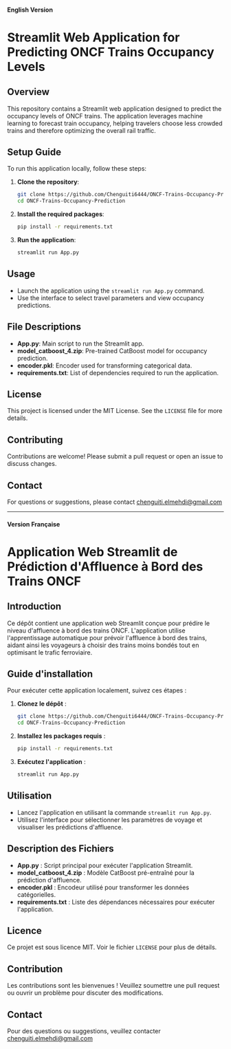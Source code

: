 #### English Version

# Streamlit Web Application for Predicting ONCF Trains Occupancy Levels

## Overview

This repository contains a Streamlit web application designed to predict the occupancy levels of ONCF trains. The application leverages machine learning to forecast train occupancy, helping travelers choose less crowded trains and therefore optimizing the overall rail traffic.

## Setup Guide

To run this application locally, follow these steps:

1. **Clone the repository**:
    ```bash
    git clone https://github.com/Chenguiti6444/ONCF-Trains-Occupancy-Prediction.git
    cd ONCF-Trains-Occupancy-Prediction
    ```

2. **Install the required packages**:
    ```bash
    pip install -r requirements.txt
    ```

3. **Run the application**:
    ```bash
    streamlit run App.py
    ```

## Usage

- Launch the application using the `streamlit run App.py` command.
- Use the interface to select travel parameters and view occupancy predictions.

## File Descriptions

- **App.py**: Main script to run the Streamlit app.
- **model_catboost_4.zip**: Pre-trained CatBoost model for occupancy prediction.
- **encoder.pkl**: Encoder used for transforming categorical data.
- **requirements.txt**: List of dependencies required to run the application.

## License

This project is licensed under the MIT License. See the `LICENSE` file for more details.

## Contributing

Contributions are welcome! Please submit a pull request or open an issue to discuss changes.

## Contact

For questions or suggestions, please contact chenguiti.elmehdi@gmail.com

---

#### Version Française

# Application Web Streamlit de Prédiction d'Affluence à Bord des Trains ONCF

## Introduction

Ce dépôt contient une application web Streamlit conçue pour prédire le niveau d'affluence à bord des trains ONCF. L'application utilise l'apprentissage automatique pour prévoir l'affluence à bord des trains, aidant ainsi les voyageurs à choisir des trains moins bondés tout en optimisant le trafic ferroviaire.

## Guide d'installation

Pour exécuter cette application localement, suivez ces étapes :

1. **Clonez le dépôt** :
    ```bash
    git clone https://github.com/Chenguiti6444/ONCF-Trains-Occupancy-Prediction.git
    cd ONCF-Trains-Occupancy-Prediction
    ```

2. **Installez les packages requis** :
    ```bash
    pip install -r requirements.txt
    ```

3. **Exécutez l'application** :
    ```bash
    streamlit run App.py
    ```

## Utilisation

- Lancez l'application en utilisant la commande `streamlit run App.py`.
- Utilisez l'interface pour sélectionner les paramètres de voyage et visualiser les prédictions d'affluence.

## Description des Fichiers

- **App.py** : Script principal pour exécuter l'application Streamlit.
- **model_catboost_4.zip** : Modèle CatBoost pré-entraîné pour la prédiction d'affluence.
- **encoder.pkl** : Encodeur utilisé pour transformer les données catégorielles.
- **requirements.txt** : Liste des dépendances nécessaires pour exécuter l'application.

## Licence

Ce projet est sous licence MIT. Voir le fichier `LICENSE` pour plus de détails.

## Contribution

Les contributions sont les bienvenues ! Veuillez soumettre une pull request ou ouvrir un problème pour discuter des modifications.

## Contact

Pour des questions ou suggestions, veuillez contacter chenguiti.elmehdi@gmail.com
